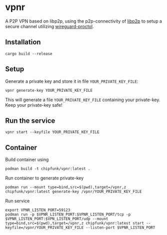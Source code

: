# vpnr

A P2P VPN based on libp2p, using the p2p-connectivity of [libp2p](https://www.libp2p.io/) to setup a secure channel utilizing [wireguard-proctol](https://www.wireguard.com/).


## Installation

	cargo build --release


## Setup

Generate a private key and store it in file `YOUR_PRIVATE_KEY_FILE`:

    vpnr generate-key YOUR_PRIVATE_KEY_FILE


This will generate a file `YOUR_PRIVATE_KEY_FILE` containing your private-key. Keep your private-key safe!


## Run the service

   	vpnr start --keyfile YOUR_PRIVATE_KEY_FILE


## Container

Build container using

	podman build -t chipfunk/vpnr:latest .


Run container to generate private-key

	podman run --mount type=bind,src=$(pwd),target=/vpnr,z chipfunk/vpnr:latest generate-key /vpnr/YOUR_PRIVATE_KEY_FILE


Run service

	export VPNR_LISTEN_PORT=59123
	podman run -p $VPNR_LISTEN_PORT:$VPNR_LISTEN_PORT/tcp -p $VPNR_LISTEN_PORT:$VPN_LISTEN_PORT/udp --mount type=bind,src=$(pwd),target=/vpnr,z chipfunk/vpnr:latest start --keyfile=/vpnr/YOUR_PRIVATE_KEY_FILE --listen-port $VPNR_LISTEN_PORT
